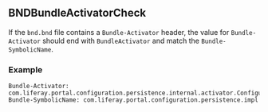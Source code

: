 ## BNDBundleActivatorCheck

If the `bnd.bnd` file contains a `Bundle-Activator` header, the value for
`Bundle-Activator` should end with `BundleActivator` and match the
`Bundle-SymbolicName`.

### Example

```
Bundle-Activator: com.liferay.portal.configuration.persistence.internal.activator.ConfigurationPersistenceImplBundleActivator
Bundle-SymbolicName: com.liferay.portal.configuration.persistence.impl
```